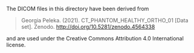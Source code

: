 The DICOM files in this directory have been derived from

> Georgia Peleka. (2021). CT_PHANTOM_HEALTHY_ORTHO_01 [Data set]. Zenodo. http://doi.org/10.5281/zenodo.4564338

and are used under the Creative Commons Attribution 4.0 International license.
